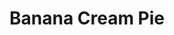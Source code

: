 ---
title: "Banana Cream Pie"
price: "$5.00"
category: "Desserts"
img: "src/images/menu/burrito.jpg"
desc: ""
---
